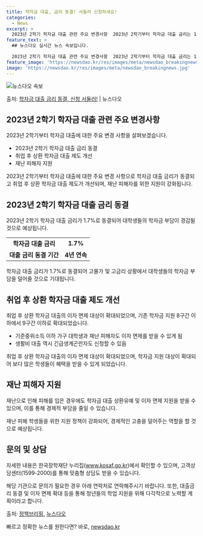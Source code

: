 ```yaml
---
title: 학자금 대출, 금리 동결! 서둘러 신청하세요!
categories:
  - News
excerpt: >
  2023년 2학기 학자금 대출 관련 주요 변경사항  2023년 2학기부터 학자금 대출 금리는 1.7%로 동결…
feature_text: >
  ## 뉴스다오 실시간 뉴스 속보입니다.

  2023년 2학기 학자금 대출 관련 주요 변경사항  2023년 2학기부터 학자금 대출 금리는 1.7%로 동결…
feature_image: 'https://newsdao.kr/res/images/meta/newsdao_breakingnews.jpg'
image: 'https://newsdao.kr/res/images/meta/newsdao_breakingnews.jpg'
---
```


![뉴스다오 속보](https://newsdao.kr/res/images/meta/newsdao_breakingnews.jpg)

<p>출처: <a href="https://newsdao.kr/4547" rel="dofollow">학자금 대출 금리 동결, 신청 서둘러!</a> | 뉴스다오</p>

<h2 data-ke-size="size26">2023년 2학기 학자금 대출 관련 주요 변경사항</h2>
2023년 2학기부터 학자금 대출에 대한 주요 변경 사항을 살펴보겠습니다.

<ul>
  <li>2023년 2학기 학자금 대출 금리 동결</li>
  <li>취업 후 상환 학자금 대출 제도 개선</li>
  <li>재난 피해자 지원</li>
</ul>

<p data-ke-size="size16">2023년 2학기부터 학자금 대출에 대한 주요 변경 사항으로 학자금 대출 금리가 동결되고 취업 후 상환 학자금 대출 제도가 개선되며, 재난 피해자를 위한 지원이 강화됩니다.</p>

<h2 data-ke-size="size26">2023년 2학기 학자금 대출 금리 동결</h2>
2023년 2학기 학자금 대출 금리가 1.7%로 동결되어 대학생들의 학자금 부담이 경감될 것으로 예상됩니다.

<table>
  <tr>
    <td style="text-align: center; height: 17px;"><b>학자금 대출 금리</b></td>
    <td style="text-align: center; height: 17px;"><b>1.7%</b></td>
  </tr>
  <tr>
    <td style="text-align: center; height: 17px;"><b>대출 금리 동결 기간</b></td>
    <td style="text-align: center; height: 17px;"><b>4년 연속</b></td>
  </tr>
</table>

<p data-ke-size="size16">학자금 대출 금리가 1.7%로 동결되어 고물가 및 고금리 상황에서 대학생들의 학자금 부담을 덜어줄 것으로 기대됩니다.</p>

<h2 data-ke-size="size26">취업 후 상환 학자금 대출 제도 개선</h2>
취업 후 상환 학자금 대출의 이자 면제 대상이 확대되었으며, 기존 학자금 지원 8구간 이하에서 9구간 이하로 확대되었습니다.

<ul>
  <li>기준중위소득 이하 가구 대학생과 재난 피해자도 이자 면제를 받을 수 있게 됨</li>
  <li>생활비 대출 역시 긴급생계곤란자도 신청할 수 있음</li>
</ul>

<p data-ke-size="size16">취업 후 상환 학자금 대출의 이자 면제 대상이 확대되었으며, 학자금 지원 대상이 확대되어 보다 많은 학생들이 혜택을 받을 수 있게 되었습니다.</p>

<h2 data-ke-size="size26">재난 피해자 지원</h2>
재난으로 인해 피해를 입은 경우에도 학자금 대출 상환유예 및 이자 면제 지원을 받을 수 있으며, 이를 통해 경제적 부담을 줄일 수 있습니다.

<p data-ke-size="size16">재난 피해 학생들을 위한 지원 정책이 강화되어, 경제적인 고충을 덜어주는 역할을 할 것으로 예상됩니다.</p>

<h2 data-ke-size="size26">문의 및 상담</h2>
자세한 내용은 한국장학재단 누리집(<a href="www.kosaf.go.kr">www.kosaf.go.kr</a>)에서 확인할 수 있으며, 고객상담센터(1599-2000)를 통해 맞춤형 상담도 받을 수 있습니다.

<p data-ke-size="size16">해당 기관으로 문의가 필요한 경우 아래 연락처로 연락해주시기 바랍니다. 또한, 대출금리 동결 및 이자 면제 확대 등을 통해 청년들의 학업 지원을 위해 다각적으로 노력할 계획이라고 합니다.</p>

출처: <a href="https://www.korea.kr">정책브리핑</a>, <a href="https://newsdao.kr/4547">뉴스다오</a> 

빠르고 정확한 뉴스를 원한다면? 바로, <a href="https://newsdao.kr" rel="dofollow">newsdao.kr</a>



